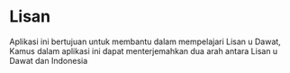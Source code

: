 # Lisan
Aplikasi ini bertujuan untuk membantu dalam mempelajari Lisan u Dawat,
Kamus dalam aplikasi ini dapat menterjemahkan dua arah antara Lisan u Dawat dan Indonesia
